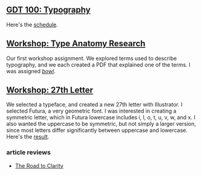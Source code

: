 ## [GDT 100: Typography](http://www.wccnet.edu/academics/classes/information/view/class/GDT%20100/)

Here's the [schedule](Handouts/_GDT100-01_Schedule.pdf).

## [Workshop: Type Anatomy Research](Type_Anatomy_Research.pdf)

Our first workshop assignment. We explored terms used to describe typography, and we each created a PDF that explained one of the terms. I was assigned [*bowl*](pbenson_bowl.pdf).

## [Workshop: 27th Letter](https://rawgit.com/pbenson/wcc/master/GDT100/Handouts/WORKSHOPS/03_27thletter.pdf)

We selected a typeface, and created a new 27th letter with Illustrator. I selected Futura, a very geometric font. I was interested in creating a symmetric letter, which in Futura lowercase includes i, l, o, t, u, v, w, and x. I also wanted the uppercase to be symmetric, but not simply a larger version, since most letters differ significantly between uppercase and lowercase. Here's the [result](/Handouts/WORKSHOPS/27th_benson.pdf).

### article reviews

* [The Road to Clarity](the_road_to_clarity_notes.MD)
